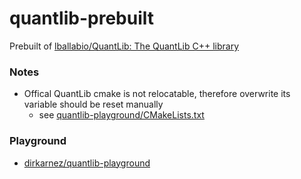 quantlib-prebuilt
=================
Prebuilt of [lballabio/QuantLib: The QuantLib C++ library](https://github.com/lballabio/QuantLib)

### Notes
- Offical QuantLib cmake is not relocatable, therefore overwrite its variable should be reset manually
  - see [quantlib-playground/CMakeLists.txt](https://github.com/dirkarnez/quantlib-playground/blob/main/CMakeLists.txt)

### Playground
- [dirkarnez/quantlib-playground](https://github.com/dirkarnez/quantlib-playground)
